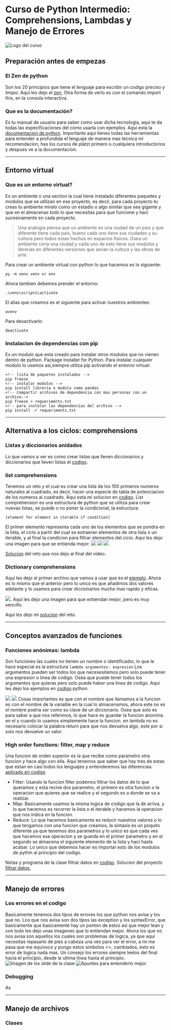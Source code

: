 # Curso de Python Intermedio: Comprehensions, Lambdas y Manejo de Errores

![Logo del curso](https://static.platzi.com/cdn-cgi/image/width=768,quality=50,format=auto/media/achievements/badge-intermedio-de-python-d0d16518-5edd-450a-b2a9-0710bded1494.png)

## Preparación antes de empezas

### El Zen de python

Son los 20 principios que tiene el lenguaje para escribir un codigo preciso y limpio. Aqui les dejo el [zen](https://peps.python.org/pep-0020/), Otra forma de verlo es con el comando import this, en la consola interactiva.

### Que es la documentación?

Es tu manual de usuario para saber como usar dicha tecnologia, aqui te da todas las especificaciones del como usarla con ejemplos. Aqui esta la [documentacion de python](https://docs.python.org/3/). Importante aqui tienes todas las herramientas para entender a profundida el lenguaje de manera mas tecnica mi recomendacion, has los cursos de platzi primero o cualquiera introductorios y despues ve a la documentacion.

---

## Entorno virtual

### Que es un entorno virtual?

Es un ambiente o una section la cual tiene instalado diferentes paquetes y modulos que se utilizan en ese proyecto, es decir, para cada proyecto tu creas tu ambiente miralo como un estadio o algo similar que sea gigante y que en el almacenas todo lo que necesitas para que funcione y haci sucesivamente en cada proyecto.

> Una analogia piensa que un ambiente es una ciudad de un pais y que diferente tiene cada pais, bueno cada uno tiene sus ciudades y su cultura pero todos estan hechos en espacios fisicos. Osea un ambiente ceria una ciudad y cada uno de esto tiene sus modulos y librerias en diferentes versiones que serian la cultura y las obras de arte.

Para crear un ambiente virtual con python lo que hacemos es lo siguiente:

`py -m venv venv or env`

Ahora tambien debemos prender el entorno:

`.\venv\scripts\activate`

El alias que creamos es el siguiente para activar nuestros ambientes:

`avenv`

Para desactivarlo:

`deactivate`

### Instalacion de dependencias con pip

Es un modulo que esta creado para instalar otros modulos que no vienen dentro de python. Package Installer for Python.
Para instalar cualquier modulo lo usamos asi,siempre utiliza pip activando el entorno virtual:

``` console
<!-- lista de paquetes instalados -->
pip freeze
<!-- instalar modulos -->
pip install libreria o modulo como pandas
<!-- Compartir archivos de dependencia con mas personas con un archivo-->
pip freeze > requeriments.txt
<!-- para instalar las dependencias del archivo -->
pip install -r requeriments.txt
```

---

## Alternativa a los ciclos: comprehensions

### Listas y diccionarios anidados

Lo que vamos a ver es como crear listas que lleven diccionarios y diccionarios que lleven listas el [codigo](list_and_dicts.py).

### list comprehensions

Tenemos un reto y el cual es crear una lista de los 100 primeros numeros naturales al cuadrado, es decir, hacer una especie de tabla de potenciacion de los numeros al cuadrado. Aqui esta mi solucion en [codigo](./numeros_cuadrado.py).
List comprehension es una estructura de python que se utiliza para crear nuevas listas, se puede o no poner la condicional, la estructura:

`[element for element in iterable if condition]`

El primer elemento representa cada uno de los elementos que se pondra en la lista, el ciclo a partir del cual se extraeran elementos de otra lista o un iterable, y al final la condicion para filtrar elementos del ciclo.
Aqui les dejo una imagen para que se entienda mejor:
![](https://miro.medium.com/max/2980/1*zJ0XfN1fkWSvll2Bg8o46g.png)
![](https://static.platzi.com/media/user_upload/List_comprehensions1-bacd6262-4bc3-40c8-8c71-3da952e30b41.jpg)
![](https://static.platzi.com/media/user_upload/List_comprehensions2-665fd48c-97a6-4ddb-939f-a0afcf5b8eda.jpg)

[Solucion](reto1.py) del reto que nos dejo al final del video.

### Dictionary comprehensions

Aqui les dejo el primer archivo que vamos a usar que es el [ejemplo](dicts_compre.py). Ahora es lo mismo que el anterior pero lo unico es que añadimos dos valores adelante y lo usamos para crear diccionarios mucho mas rapido y eficas.

![](https://static.platzi.com/media/user_upload/List_Dict_Comprehensions-478137d2-d3b8-4509-be4d-29eb0e455e8a.jpg). Aqui les dejo una imagen para que entiendan mejor, pero es muy sencillo.

Aqui les dejo mi [solucion](reto2.py) del reto.

---

## Conceptos avanzados de funciones

### Funciones anónimas: lambda

Son funciones las cuales no tienen un nombre o identificador, lo que le hace especial es la estructura
`lambda argumentos: expresión`
Los argumentos pueden ser todos los que necesesitemos pero solo puede tener una expresion o linea de codigo. Osea que puede tener todos los argumentos que quieras pero solo puede haber una linea de codigo. Aqui les dejo los ejemplos en [codigo](anonima_func.py) python.

![](https://runestone.academy/runestone/books/published/fopp/_images/lambda.gif)
![](https://i1.faceprep.in/Companies-1/python-lambda-functions-new.png)
Cosas importantes es que con el nombre que llamamos a la funcion es con el nombre de la variable en la cual lo almacenamos, ahora este no es el nombre podria ser como su clave de un diccionario. Osea que solo es para saber a que nos referimos, lo que hace es guardar la funcion anonima en el y cuando lo usamos simplemente hace la funcion. en lambda no es necesario colocar la palabra return para que nos devuelva algo, este por si solo nos devuelve un valor.

### High order functions: filter, map y reduce

Una funcion de orden superior es la que recibe como parametro otra funcion y hace algo con ella. Aqui tenemos que saber que hay tres de estas que estan en casi todos los lenguajes y entenderemos las diferencias: [aplicado en codigo](high_func.py)

- Filter:
  Usando la funcion filter podemos filtrar los datos de lo que queramos y esta recive dos parametro, el primero es otra funcion o la operacion que quieres que se realice y el segundo es a donde se va a realizar.
- Map:
  Basicamente usamos la misma logica de codigo que la de arriva, y lo que hacemos es recorrer la lista o el iterable y hacemos la operacion que nos indica en la funcion.
- Reduce:
  Lo que hacemos basicamente es reducir nuestros valores o lo que tengamos con una funcion que creamos, la sintaxis es un poquito diferente ya que tenemos dos parametros y lo unico es que cada ves que hacemos esa operacion y se guarda en el primer parametro y en el segundo se almacena el siguiente elemento de la lista y haci hasta acabar. Lo unico que debemos hacer es importar esto de los modulos de pythin al principio del codigo.

Notas y programa de la clase filtrar datos en [codigo](filtrar_datos.py).
Solucion del proyecto [filtrar datos.](filtrar_challenge.py)

---

## Manejo de errores

### Los errores en el codigo

Basicamente tenemos dos tipos de errores los que python nos avisa y los que no.
Los que nos avisa son dos tipos las exception y los syntaxError, que basicamente que basicamente hay un ponton de estos asi que mejor lean y con todo les dejo unas imagenes que lo entiendan mejor.
Ahora los que no nos avisa son aquellos los cuales son problemas de logica, ya que aqui necesitas repasarlo de pies a cabeza una ves para ver el error, a mi me pasa que me equivoco y pongo estos simbolos <>, cambiados, esto es error de logica nada mas.
Un consejo los errores siempre leelos del final hacia el principio, desde la ultima linea hasta el principio.
![Imagen de los slide de la clase](https://static.platzi.com/media/user_upload/error-62a56437-8b39-4cd9-85da-0dac5854ee3d.jpg)
![Apuntes para entenderlo mejor](https://static.platzi.com/media/user_upload/image_362-3ab90bf4-92f4-46b4-8b81-43e4e36b6f8f.jpg)

### Debugging

As

---

## Manejo de archivos

### Clases